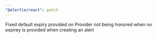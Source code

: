 ```yaml
---
"@alertle/react": patch
---
```


Fixed default expiry provided on Provider not being honored when no expirey is provided when creating an alert
